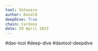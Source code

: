 ```yaml
---
tool: Voteaire
author: Donald
deepDive: True
chain: Cardano
date: 20 April 2023
---
```


#dao-tool #deep-dive #daotool-deepdive